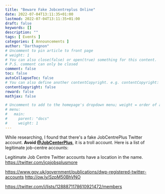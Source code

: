 ```yaml
---
title: "Beware Fake Jobcentreplus Online"
date: 2022-07-04T13:11:35+01:00
lastmod: 2022-07-04T13:11:35+01:00
draft: false
keywords: []
description: ""
tags: [ Events ]
categories: [ Announcements ]
author: "Darthagnon"
# Uncomment to pin article to front page
# weight: 1
# You can also close(false) or open(true) something for this content.
# P.S. comment can only be closed
comment: false
toc: false
autoCollapseToc: false
# You can also define another contentCopyright. e.g. contentCopyright: "This is another copyright."
contentCopyright: false
reward: false
mathjax: false

# Uncomment to add to the homepage's dropdown menu; weight = order of article
# menu:
#   main:
#     parent: "docs"
#     weight: 1
---
```


While researching, I found that there's a fake JobCentrePlus Twitter account. **Avoid [@JobCenterPlus](https://twitter.com/JobCenterPlus)**, it is a troll account. Here is a list of legitimate job-centre accounts:

<!--more-->

Legitimate Job Centre Twitter accounts have a location in the name. https://twitter.com/jcpjobsplusmore

https://www.gov.uk/government/publications/dwp-registered-twitter-accounts
http://ow.ly/SzpM50BhVNO

https://twitter.com/i/lists/1288871178610921472/members